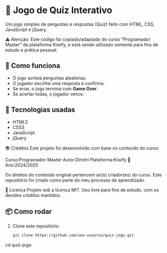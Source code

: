 # 🎯 Jogo de Quiz Interativo

Um jogo simples de perguntas e respostas (Quiz) feito com HTML, CSS, JavaScript e jQuery.

⚠️ Atenção: Este código foi copiado/adaptado do curso "Programador Master" da plataforma Kiwify, e está sendo utilizado somente para fins de estudo e prática pessoal. 

## 🧠 Como funciona

- O jogo sorteia perguntas aleatórias.
- O jogador escolhe uma resposta e confirma.
- Se errar, o jogo termina com **Game Over**.
- Se acertar todas, o jogador vence.

## 🚀 Tecnologias usadas

- HTML5
- CSS3
- JavaScript
- jQuery


📚 Créditos
Este projeto foi desenvolvido com base no conteúdo do curso:

Curso:Programador Master 
Autor:Dimitri
Plataforma:Kiwify
📅 Ano:2024/2025 

Os direitos do conteúdo original pertencem ao(s) criador(es) do curso.
Este repositório foi criado como parte do meu processo de aprendizado.



📄 Licença
Projeto sob a licença MIT.
Uso livre para fins de estudo, com os devidos créditos mantidos.



## 📦 Como rodar

1. Clone este repositório:
   ```bash
   git clone https://github.com/seu-usuario/quiz-jogo.git

cd quiz-jogo



